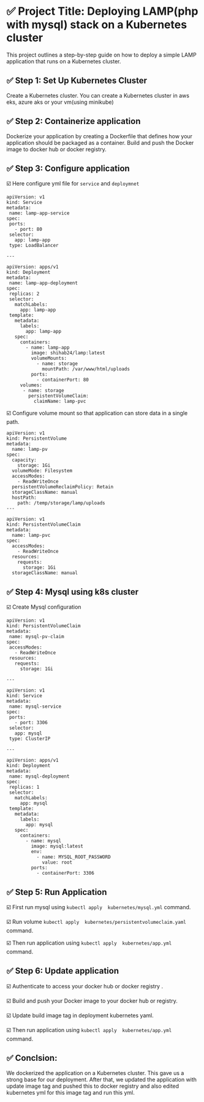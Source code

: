 #  ✅ Project Title: Deploying LAMP(php with mysql) stack on a Kubernetes cluster
This project outlines a step-by-step guide on how to deploy a simple LAMP application that runs on a Kubernetes cluster.


## ✅ Step 1: Set Up Kubernetes Cluster
Create a Kubernetes cluster. You can create a Kubernetes cluster in aws eks, azure aks or your vm(using minikube)

## ✅ Step 2: Containerize application
Dockerize your application by creating a Dockerfile that defines how your application should be packaged as a container. Build and push the Docker image to docker hub or docker registry.

## ✅ Step 3: Configure application

 ☑️ Here configure yml file  for `` service `` and `` deploymnet ``
 
 ```
apiVersion: v1
kind: Service
metadata:
  name: lamp-app-service
spec:
  ports:
    - port: 80
  selector:
    app: lamp-app
  type: LoadBalancer

---

apiVersion: apps/v1
kind: Deployment
metadata:
  name: lamp-app-deployment
spec:
  replicas: 2
  selector:
    matchLabels:
      app: lamp-app
  template:
    metadata:
      labels:
        app: lamp-app
    spec:
      containers:
        - name: lamp-app
          image: shihab24/lamp:latest
          volumeMounts:
            - name: storage
              mountPath: /var/www/html/uploads
          ports:
            - containerPort: 80
      volumes:
       - name: storage
         persistentVolumeClaim:
           claimName: lamp-pvc

```
☑️ Configure volume mount so that application can store data in a single path.

```
apiVersion: v1
kind: PersistentVolume
metadata:
  name: lamp-pv
spec:
  capacity:
    storage: 1Gi
  volumeMode: Filesystem
  accessModes:
    - ReadWriteOnce
  persistentVolumeReclaimPolicy: Retain
  storageClassName: manual
  hostPath:
    path: /temp/storage/lamp/uploads
---

apiVersion: v1
kind: PersistentVolumeClaim
metadata:
  name: lamp-pvc
spec:
  accessModes:
    - ReadWriteOnce
  resources:
    requests:
      storage: 1Gi
  storageClassName: manual

```

## ✅ Step 4: Mysql using k8s cluster

 ☑️ Create Mysql configuration
 
 ```
apiVersion: v1
kind: PersistentVolumeClaim
metadata:
  name: mysql-pv-claim
spec:
  accessModes:
    - ReadWriteOnce
  resources:
    requests:
      storage: 1Gi

---

apiVersion: v1
kind: Service
metadata:
  name: mysql-service
spec:
  ports:
    - port: 3306
  selector:
    app: mysql
  type: ClusterIP

---

apiVersion: apps/v1
kind: Deployment
metadata:
  name: mysql-deployment
spec:
  replicas: 1
  selector:
    matchLabels:
      app: mysql
  template:
    metadata:
      labels:
        app: mysql
    spec:
      containers:
        - name: mysql
          image: mysql:latest
          env:
            - name: MYSQL_ROOT_PASSWORD
              value: root
          ports:
            - containerPort: 3306

```

## ✅ Step 5: Run Application
☑️ First run mysql using `` kubectl apply  kubernetes/mysql.yml `` command.

☑️ Run volume `` kubectl apply  kubernetes/persistentvolumeclaim.yaml `` command.

☑️ Then run application using `` kubectl apply  kubernetes/app.yml `` command.

## ✅ Step 6: Update application
☑️ Authenticate to access your docker hub or docker registry .

☑️ Build and push your Docker image to your docker hub or registry.

☑️ Update build image tag in deployment kubernetes yaml.

☑️ Then run application using `` kubectl apply  kubernetes/app.yml `` command.

## ✅ Conclsion: 
We dockerized the application on a Kubernetes cluster. This gave us a strong base for our deployment. After that, we updated the application with update image tag and pushed this to docker registry and also edited kubernetes yml for this image tag and run this yml.
